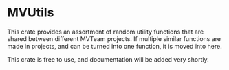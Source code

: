 # MVUtils

This crate provides an assortment of random utility functions that are shared between different MVTeam projects. If multiple
similar functions are made in projects, and can be turned into one function, it is moved into here.

This crate is free to use, and documentation will be added very shortly.